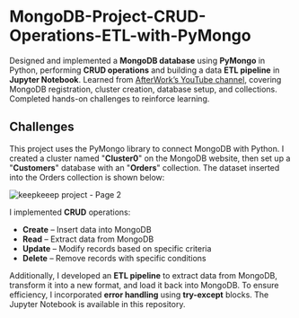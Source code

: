 # MongoDB-Project-CRUD-Operations-ETL-with-PyMongo
Designed and implemented a **MongoDB database** using **PyMongo** in Python, performing **CRUD operations** and building a data **ETL pipeline** in **Jupyter Notebook**. Learned from [AfterWork’s YouTube channel](https://www.youtube.com/watch?v=R11RkNSeFgI&t=6s), covering MongoDB registration, cluster creation, database setup, and collections. Completed hands-on challenges to reinforce learning.

## Challenges
This project uses the PyMongo library to connect MongoDB with Python. I created a cluster named "**Cluster0**" on the MongoDB website, then set up a "**Customers**" database with an "**Orders**" collection. The dataset inserted into the Orders collection is shown below:

![keepkeeep project - Page 2](https://github.com/user-attachments/assets/86fa4b22-f19f-4d48-9497-560fe2b23b9b)

I implemented **CRUD** operations:

- **Create** – Insert data into MongoDB
- **Read** – Extract data from MongoDB
- **Update** – Modify records based on specific criteria
- **Delete** – Remove records with specific conditions


Additionally, I developed an **ETL pipeline** to extract data from MongoDB, transform it into a new format, and load it back into MongoDB. To ensure efficiency, I incorporated **error handling** using **try-except** blocks. The Jupyter Notebook is available in this repository.
